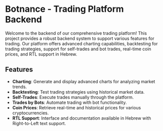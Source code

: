 ﻿# Botnance - Trading Platform Backend
Welcome to the backend of our comprehensive trading platform! This project provides a robust backend system to support various features for trading. Our platform offers advanced charting capabilities, backtesting for trading strategies, support for self-trades and bot trades, real-time coin prices, and RTL support in Hebrew.

## Features

- **Charting**: Generate and display advanced charts for analyzing market trends.
- **Backtesting**: Test trading strategies using historical market data.
- **Self-Trades**: Execute trades manually through the platform.
- **Trades by Bots**: Automate trading with bot functionality.
- **Coin Prices**: Retrieve real-time and historical prices for various cryptocurrencies.
- **RTL Support**: Interface and documentation available in Hebrew with Right-to-Left text support.
